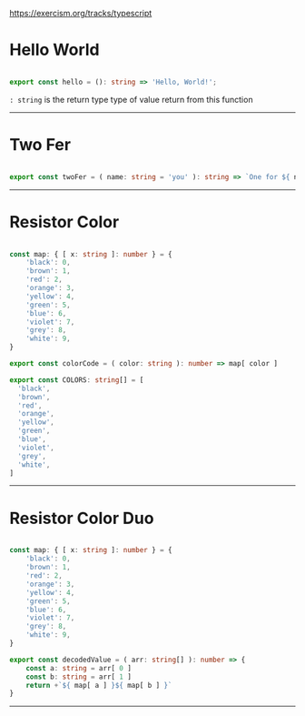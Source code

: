 


<https://exercism.org/tracks/typescript>



# Hello World

```typescript

export const hello = (): string => 'Hello, World!';

```

`: string` is the return type
type of value return from this function



---

# Two Fer

```typescript

export const twoFer = ( name: string = 'you' ): string => `One for ${ name }, one for me.`

```



---

# Resistor Color

```typescript

const map: { [ x: string ]: number } = {
    'black': 0,
    'brown': 1,
    'red': 2,
    'orange': 3,
    'yellow': 4,
    'green': 5,
    'blue': 6,
    'violet': 7,
    'grey': 8,
    'white': 9,
}

export const colorCode = ( color: string ): number => map[ color ]

export const COLORS: string[] = [
  'black',
  'brown',
  'red',
  'orange',
  'yellow',
  'green',
  'blue',
  'violet',
  'grey',
  'white',
]

```



---

# Resistor Color Duo

```typescript

const map: { [ x: string ]: number } = {
	'black': 0,
	'brown': 1,
	'red': 2,
	'orange': 3,
	'yellow': 4,
	'green': 5,
	'blue': 6,
	'violet': 7,
	'grey': 8,
	'white': 9,
}

export const decodedValue = ( arr: string[] ): number => {
	const a: string = arr[ 0 ]
	const b: string = arr[ 1 ]
	return +`${ map[ a ] }${ map[ b ] }`
}

```



---

